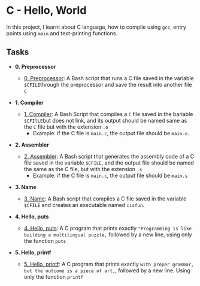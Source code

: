 # **C - Hello, World**
In this project, I learnt about C language, how to compile using `gcc`,
entry points using `main` and text-printing functions.
## Tasks 
- **0. Preprocessor**

  - [0. Preprocessor](./0-processor): A Bash script that runs a C file saved in the variable `$CFILE`through the preprocessor and save the result into another file `C`

- **1. Compiler**
  - [1. Compiler](./1-compiler): A Bash Script that compiles a `C` file saved in the bariable `$CFIlLE`but does not link, and its output should be named same as the `C` file but with the extension `.o`
     * Example: if the C file is `main.c`, the output file should be `main.o`.
    
- **2. Assembler**
  - [2. Assembler](./2-assembler): A Bash script that generates the assembly code of a C file saved in the variable `$CFILE`, and the output file should be named the same as the C file, but with the extension `.s`
    * Example: if the C file is `main.c`, the output file should be `main.s`

- **3. Name**
  - [3. Name](./3-name): A Bash script that compiles a C file saved in the variable `$CFILE` and creates an executable named `cisfun`.

- **4. Hello, puts**
  - [4. Hello, puts](./4-puts.c): A C program that prints exactly `"Programming is like building a multilingual puzzle,` followed by a new line, using only the function `puts`

- **5. Hello, printf**
  - [5. Hello, printf](./5-printf.c): A C program that prints exactly `with proper grammar, but the outcome is a piece of art,`, followed by a new line. Using only the function `printf`



